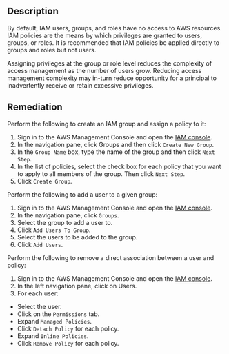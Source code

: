 ## Description

By default, IAM users, groups, and roles have no access to AWS resources. IAM policies are the means by which privileges are granted to users, groups, or roles. It is recommended that IAM policies be applied directly to groups and roles but not users.

Assigning privileges at the group or role level reduces the complexity of access management as the number of users grow. Reducing access management complexity may in-turn reduce opportunity for a principal to inadvertently receive or retain excessive privileges.

## Remediation

Perform the following to create an IAM group and assign a policy to it:

1. Sign in to the AWS Management Console and open the [IAM console](https://console.aws.amazon.com/iam/).
2. In the navigation pane, click Groups and then click `Create New Group`.
3. In the `Group Name` box, type the name of the group and then click `Next Step`.
4. In the list of policies, select the check box for each policy that you want to apply to all members of the group. Then click `Next Step`.
5. Click `Create Group`.

Perform the following to add a user to a given group:

1. Sign in to the AWS Management Console and open the [IAM console](https://console.aws.amazon.com/iam/).
2. In the navigation pane, click `Groups`.
3. Select the group to add a user to.
4. Click `Add Users To Group`.
5. Select the users to be added to the group.
6. Click `Add Users`.

Perform the following to remove a direct association between a user and policy:

1. Sign in to the AWS Management Console and open the [IAM console](https://console.aws.amazon.com/iam/).
2. In the left navigation pane, click on Users.
3. For each user:
  - Select the user.
  - Click on the `Permissions` tab.
  - Expand `Managed Policies`.
  - Click `Detach Policy` for each policy.
  - Expand `Inline Policies`.
  - Click `Remove Policy` for each policy.
